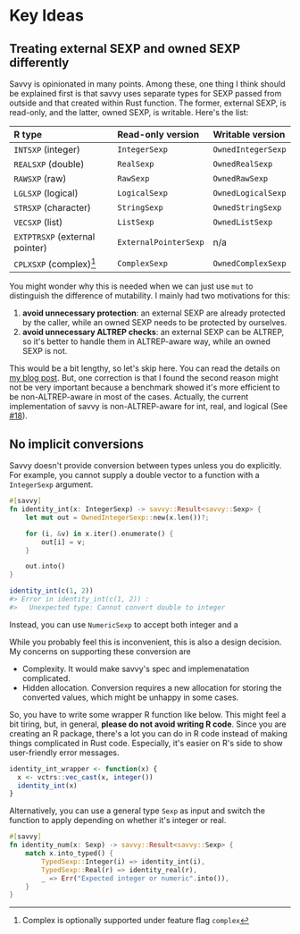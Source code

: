 # Key Ideas

## Treating external SEXP and owned SEXP differently

Savvy is opinionated in many points. Among these, one thing I think should be
explained first is that savvy uses separate types for SEXP passed from outside
and that created within Rust function. The former, external SEXP, is read-only,
and the latter, owned SEXP, is writable. Here's the list:

| R type                          | Read-only version       | Writable version     |
|:--------------------------------|:------------------------|:---------------------|
| `INTSXP` (integer)              | `IntegerSexp`           | `OwnedIntegerSexp`   |
| `REALSXP` (double)              | `RealSexp`              | `OwnedRealSexp`      |
| `RAWSXP` (raw)                  | `RawSexp`               | `OwnedRawSexp`       |
| `LGLSXP` (logical)              | `LogicalSexp`           | `OwnedLogicalSexp`   |
| `STRSXP` (character)            | `StringSexp`            | `OwnedStringSexp`    |
| `VECSXP` (list)                 | `ListSexp`              | `OwnedListSexp`      |
| `EXTPTRSXP` (external pointer)  | `ExternalPointerSexp`   | n/a                  |
| `CPLXSXP` (complex)[^1]         | `ComplexSexp`           | `OwnedComplexSexp`   |

[^1]: Complex is optionally supported under feature flag `complex`

You might wonder why this is needed when we can just use `mut` to distinguish
the difference of mutability. I mainly had two motivations for this:

1. **avoid unnecessary protection**: an external SEXP are already protected by
   the caller, while an owned SEXP needs to be protected by ourselves.
2. **avoid unnecessary ALTREP checks**: an external SEXP can be ALTREP, so it's
   better to handle them in ALTREP-aware way, while an owned SEXP is not.

This would be a bit lengthy, so let's skip here. You can read the details on [my
blog post][blog1]. But, one correction is that I found the second reason might
not be very important because a benchmark showed it's more efficient to be
non-ALTREP-aware in most of the cases. Actually, the current implementation of
savvy is non-ALTREP-aware for int, real, and logical (See [#18][issue18]).

[blog1]: https://yutani.rbind.io/post/intro-to-savvy-part1/
[issue18]: https://github.com/yutannihilation/savvy/issues/18

## No implicit conversions

Savvy doesn't provide conversion between types unless you do explicitly. For
example, you cannot supply a double vector to a function with a `IntegerSexp`
argument.

```rust
#[savvy]
fn identity_int(x: IntegerSexp) -> savvy::Result<savvy::Sexp> {
    let mut out = OwnedIntegerSexp::new(x.len())?;

    for (i, &v) in x.iter().enumerate() {
        out[i] = v;
    }

    out.into()
}
```

``` r
identity_int(c(1, 2))
#> Error in identity_int(c(1, 2)) : 
#>   Unexpected type: Cannot convert double to integer
```

Instead, you can use `NumericSexp` to accept both integer and a


While you probably feel this is inconvenient, this is also a design decision.
My concerns on supporting these conversion are

* Complexity. It would make savvy's spec and implemenatation complicated.
* Hidden allocation. Conversion requires a new allocation for storing the
  converted values, which might be unhappy in some cases.

So, you have to write some wrapper R function like below. This might feel a bit
tiring, but, in general, **please do not avoid writing R code**. Since you are
creating an R package, there's a lot you can do in R code instead of making
things complicated in Rust code. Especially, it's easier on R's side to show
user-friendly error messages.

``` r
identity_int_wrapper <- function(x) {
  x <- vctrs::vec_cast(x, integer())
  identity_int(x)
}
```

Alternatively, you can use a general type `Sexp` as input and switch the
function to apply depending on whether it's integer or real.

```rust
#[savvy]
fn identity_num(x: Sexp) -> savvy::Result<savvy::Sexp> {
    match x.into_typed() {
        TypedSexp::Integer(i) => identity_int(i),
        TypedSexp::Real(r) => identity_real(r),
        _ => Err("Expected integer or numeric".into()),
    }
}
```